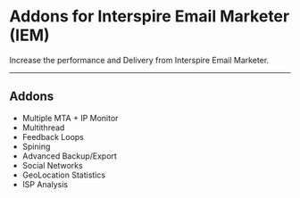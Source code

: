 # Addons for Interspire Email Marketer (IEM)

Increase the performance and Delivery from Interspire Email Marketer.

------------


## Addons

- Multiple MTA + IP Monitor
- Multithread
- Feedback Loops
- Spining
- Advanced Backup/Export
- Social Networks
- GeoLocation Statistics
- ISP Analysis



